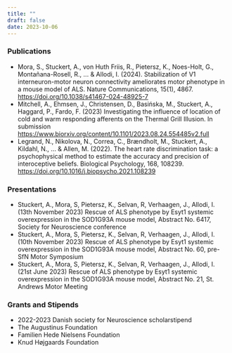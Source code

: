 ```yaml
---
title: ""
draft: false
date: 2023-10-06
---
```


### Publications

- Mora, S., Stuckert, A., von Huth Friis, R., Pietersz, K., Noes-Holt, G., Montañana-Rosell, R., ... & Allodi, I. (2024). Stabilization of V1 interneuron-motor neuron connectivity ameliorates motor phenotype in a mouse model of ALS. Nature Communications, 15(1), 4867.
https://doi.org/10.1038/s41467-024-48925-7
- Mitchell, A., Ehmsen, J., Christensen, D., Basińska, M., Stuckert, A., Haggard, P., Fardo, F. (2023) Investigating the influence of location of cold and warm responding afferents on the Thermal Grill Illusion. In submission
https://www.biorxiv.org/content/10.1101/2023.08.24.554485v2.full
- Legrand, N., Nikolova, N., Correa, C., Brændholt, M., Stuckert, A., Kildahl, N., ... & Allen, M. (2022). The heart rate discrimination task: a psychophysical method to estimate the accuracy and precision of interoceptive beliefs. Biological Psychology, 168, 108239. 
https://doi.org/10.1016/j.biopsycho.2021.108239



### Presentations

- Stuckert, A., Mora, S, Pietersz, K., Selvan, R, Verhaagen, J., Allodi, I. (13th November 2023) Rescue of ALS phenotype by Esyt1 systemic overexpression in the SOD1G93A mouse model, Abstract No. 6417, Society for Neuroscience conference
- Stuckert, A., Mora, S, Pietersz, K., Selvan, R, Verhaagen, J., Allodi, I. (10th November 2023) Rescue of ALS phenotype by Esyt1 systemic overexpression in the SOD1G93A mouse model, Abstract No. 60, pre-SfN Motor Symposium
- Stuckert, A., Mora, S, Pietersz, K., Selvan, R, Verhaagen, J., Allodi, I. (21st June 2023) Rescue of ALS phenotype by Esyt1 systemic overexpression in the SOD1G93A mouse model, Abstract No. 21, St. Andrews Motor Meeting


### Grants and Stipends

- 2022-2023 Danish society for Neuroscience scholarstipend
- The Augustinus Foundation
- Familien Hede Nielsens Foundation
- Knud Højgaards Foundation
